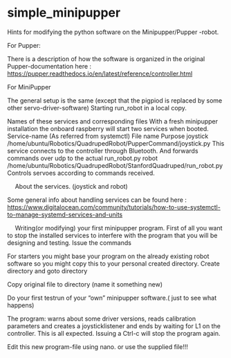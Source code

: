 # simple_minipupper
Hints for modifying the python software on the Minipupper/Pupper -robot.


For Pupper:

There is a description of how the software is organized in the original Pupper-documentation here :
https://pupper.readthedocs.io/en/latest/reference/controller.html
 


For MiniPupper

The general setup is the same (except that  the pigpiod is replaced by some other servo-driver-software)  Starting run_robot in a local copy. 

Names of these services and corresponding files
With a fresh minipupper installation the onboard raspberry will start two services when booted.
Service-name 
(As referred from systemctl)	File name 	Purpose
joystick	/home/ubuntu/Robotics/QuadrupedRobot/PupperCommand/joystick.py	This service connects to the controller through Bluetooth. And forwards commands over udp to the actual run_robot.py
robot	/home/ubuntu/Robotics/QuadrupedRobot/StanfordQuadruped/run_robot.py	Controls servoes according to commands received.

 
About the services. (joystick and robot)

Some general info about handling services can be found here : https://www.digitalocean.com/community/tutorials/how-to-use-systemctl-to-manage-systemd-services-and-units


 
 
Writing(or modifying) your first minipupper program.
First of all you want to stop the installed services to interfere with the program that you will be designing and testing.  Issue the commands 
 
For starters you might base your program on the already existing robot software so you might copy this to your personal created directory.
Create directory and goto directory
 
Copy original file to directory (name it something new)
 
Do your first testrun of your “own” minipupper software.( just to see what happens)
 
The program: warns about some driver versions, reads calibration parameters and creates a joysticklistener and ends by waiting for L1 on the controller. This is all expected.
Issuing a Ctrl-c will stop the program again. 
 
Edit this new program-file using nano.  or use the supplied file!!!
 


